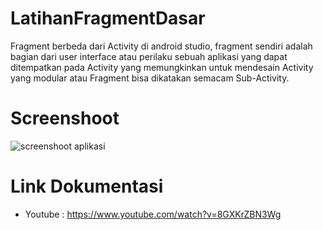 # LatihanFragmentDasar
Fragment berbeda dari Activity di android studio, fragment sendiri adalah bagian dari user interface atau perilaku sebuah aplikasi yang dapat ditempatkan pada Activity yang memungkinkan untuk mendesain Activity yang modular atau Fragment bisa dikatakan semacam Sub-Activity.

# Screenshoot
![screenshoot aplikasi](https://user-images.githubusercontent.com/50509675/67206912-bdbce880-f43c-11e9-8878-ece907e3b576.png)

# Link Dokumentasi
- Youtube : https://www.youtube.com/watch?v=8GXKrZBN3Wg
